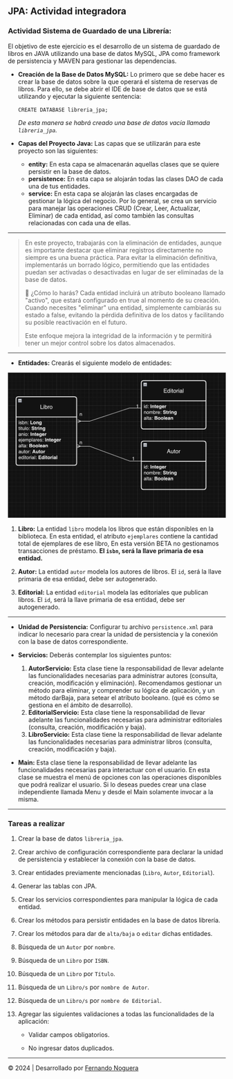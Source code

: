 ## JPA: Actividad integradora

### Actividad Sistema de Guardado de una Librería:

El objetivo de este ejercicio es el desarrollo de un sistema de guardado de libros en JAVA utilizando una base de datos MySQL, JPA como framework de persistencia y MAVEN para gestionar las dependencias.

* **Creación de la Base de Datos MySQL:** Lo primero que se debe hacer es crear la base de datos sobre la que operará el sistema de reservas de libros. Para ello, se debe abrir el IDE de base de datos que se está utilizando y ejecutar la siguiente sentencia:
    ~~~
    CREATE DATABASE libreria_jpa;
    ~~~
  _De esta manera se habrá creado una base de datos vacía llamada `libreria_jpa`._

* **Capas del Proyecto Java:** Las capas que se utilizarán para este proyecto son las siguientes: 
    * **entity:** En esta capa se almacenarán aquellas clases que se quiere persistir en la base de datos.
    * **persistence:** En esta capa se alojarán todas las clases DAO de cada una de tus entidades.
    * **service:** En esta capa se alojarán las clases encargadas de gestionar la lógica del negocio. Por lo general, se crea un servicio para manejar las operaciones CRUD (Crear, Leer, Actualizar, Eliminar) de cada entidad, así como también las consultas relacionadas con cada una de ellas.

---

> En este proyecto, trabajarás con la eliminación de entidades, aunque es importante destacar que eliminar registros directamente no siempre es una buena práctica. Para evitar la eliminación definitiva, implementarás un borrado lógico, permitiendo que las entidades puedan ser activadas o desactivadas en lugar de ser eliminadas de la base de datos.
>
>🔹 ¿Cómo lo harás? Cada entidad incluirá un atributo booleano llamado "activo", que estará configurado en true al momento de su creación. Cuando necesites "eliminar" una entidad, simplemente cambiarás su estado a false, evitando la pérdida definitiva de los datos y facilitando su posible reactivación en el futuro.
>
> Este enfoque mejora la integridad de la información y te permitirá tener un mejor control sobre los datos almacenados.

> 

---

* **Entidades:** Crearás el siguiente modelo de entidades: 

![Diagrama ER](docs/images/image.png)

1. **Libro:** La entidad `libro` modela los libros que están disponibles en la biblioteca. En esta entidad, el atributo `ejemplares` contiene la cantidad total de ejemplares de ese libro, En esta versión BETA no gestionamos transacciones de préstamo. **El `isbn`, será la llave primaria de esa entidad.**

2. **Autor:** La entidad `autor` modela los autores de libros. El `id`, será la llave primaria de esa entidad, debe ser autogenerado.

3. **Editorial:** La entidad `editorial` modela las editoriales que publican libros.  El `id`, será la llave primaria de esa entidad, debe ser autogenerado.

---

* **Unidad de Persistencia:** Configurar tu archivo `persistence.xml` para indicar lo necesario para crear la unidad de persistencia y la conexión con la base de datos correspondiente.

* **Servicios:** Deberás contemplar los siguientes puntos:
    1. **AutorServicio:** Esta clase tiene la responsabilidad de llevar adelante las funcionalidades necesarias para administrar autores (consulta, creación, modificación y eliminación). Recomendamos gestionar un método para eliminar, y comprender su lógica de aplicación, y un método darBaja, para setear el atributo booleano. (qué es cómo se gestiona en el ámbito de desarrollo). 
    2. **EditorialServicio:** Esta clase tiene la responsabilidad de llevar adelante las funcionalidades necesarias para administrar editoriales (consulta, creación, modificación y baja).
    3. **LibroServicio:** Esta clase tiene la responsabilidad de llevar adelante las funcionalidades necesarias para administrar libros (consulta, creación, modificación y baja).

* **Main:** Esta clase tiene la responsabilidad de llevar adelante las funcionalidades necesarias para interactuar con el usuario. En esta clase se muestra el menú de opciones con las operaciones disponibles que podrá realizar el usuario. Si lo deseas puedes crear una clase independiente llamada Menu y desde el Main solamente invocar a la misma. 

---

###  **Tareas a realizar**

1. Crear la base de datos `libreria_jpa`.

2. Crear archivo de configuración correspondiente para declarar la unidad de persistencia y establecer la conexión con la base de datos. 

3. Crear entidades previamente mencionadas (`Libro`, `Autor`, `Editorial`).

4. Generar las tablas con JPA.

5. Crear los servicios correspondientes para manipular la lógica de cada entidad. 

6. Crear los métodos para persistir entidades en la base de datos librería.

7. Crear los métodos para dar de `alta/baja` o `editar` dichas entidades.

8. Búsqueda de un `Autor` por `nombre`.

9. Búsqueda de un `Libro` por `ISBN`.

10. Búsqueda de un `Libro` por `Título`. 

11. Búsqueda de un `Libro/s` por `nombre de Autor`.

12. Búsqueda de un `Libro/s` por `nombre de Editorial`.

13. Agregar las siguientes validaciones a todas las funcionalidades de la aplicación: 

    * Validar campos obligatorios.

    * No ingresar datos duplicados. 

---

© 2024 | Desarrollado por [Fernando Noguera](https://www.linkedin.com/in/jfnoguerab/)